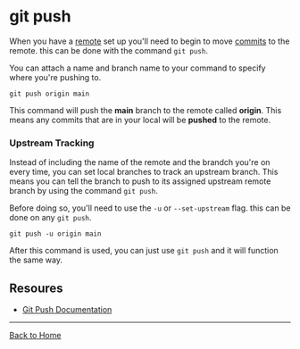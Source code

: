 # git push

When you have a [remote](./REMOTE.md) set up you'll need to begin to move [commits](./COMMIT.md) to the remote. this can be done with the command `git push`.

You can attach a name and branch name to your command to specify where you're pushing to.

```
git push origin main
```

This command will push the **main** branch to the remote called **origin**.
This means any commits that are in your local will be **pushed** to the remote.

### Upstream Tracking

Instead of including the name of the remote and the brandch you're on every time, you can set local branches to track an upstream branch.
This means you can tell the branch to push to its assigned upstream remote branch by using the command `git push`.

Before doing so, you'll need to use the `-u` or `--set-upstream` flag. this can be done on any `git push`.

```
git push -u origin main
```
After this command is used, you can just use `git push` and it will function the same way.

## Resoures

- [Git Push Documentation](https://git-scm.com/docs/git-push)

---

[Back to Home](../README.md)